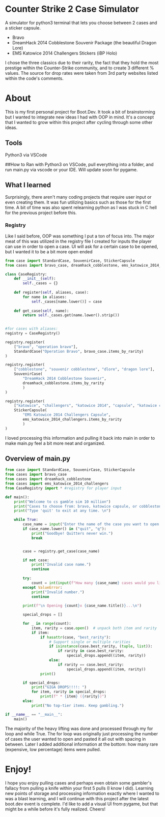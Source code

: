 # Counter Strike 2 Case Simulator
A simulator for python3 terminal that lets you choose between 2 cases and a sticker capsule.
 * Bravo
 * DreamHack 2014 Cobblestone Souvenir Package (the beautiful Dragon Lore)
 * EMS Katowice 2014 Challengers Stickers (iBP Holo)

I chose the three classics due to their rarity, the fact that they hold the most prestige within the Counter-Strike community, and to create 3 different % values. The source for drop rates were taken from 3rd party websites listed within the code's comments.


# About
This is my first personal project for Boot.Dev. It took a bit of brainstorming but I wanted to integrate new ideas I had with OOP in mind. It's a concept that I wanted to grow within this project after cycling through some other ideas.


## Tools
Python3 via VSCode

##How to
Ran with Python3 on VSCode, pull everything into a folder, and run main.py via vscode or your IDE. Will update soon for pygame.

## What I learned
Surprisingly, there aren't many coding projects that require user input or even creating them. It was fun utilizing basics such as those for the first time. A bit of time was also spent relearning python as I was stuck in C hell for the previous project before this.

### Registry
Like I said before, OOP was something I put a ton of focus into. The major meat of this was utilized in the registry file I created for inputs the player can use in order to open a case. UI will ask for a certain case to be opened, but I wanted it to be a bit more open ended
```py
from case import StandardCase, SouvenirCase, StickerCapsule
from cases import bravo_case, dreamhack_cobblestone, ems_katowice_2014_challengers

class CaseRegistry:
	def __init__(self):
    	self._cases = {}
    
	def register(self, aliases, case):
    	for name in aliases:
        	self._cases[name.lower()] = case
    
	def get_case(self, name):
    	return self._cases.get(name.lower().strip())
   

#for cases with aliases:
registry = CaseRegistry()

registry.register(
	["bravo", "operation bravo"],
	StandardCase("Operation Bravo", bravo_case.items_by_rarity)
)

registry.register(
	["cobblestone", "souvenir cobblestone", "dlore", "dragon lore"],
 	SouvenirCase(
     	"DreamHack 2014 Cobblestone Souvenir",
    	dreamhack_cobblestone.items_by_rarity
    	)
)

registry.register(
	["katowice", "challengers", "katowice 2014", "capsule", "katowice capsule"],
	StickerCapsule(
    	"EMS Katowice 2014 Challengers Capsule",
    	ems_katowice_2014_challengers.items_by_rarity
    	)
)
```
I loved processing this information and pulling it back into main in order to make main.py feel a bit more neat and organized.


## Overview of main.py
```py
from case import StandardCase, SouvenirCase, StickerCapsule
from cases import bravo_case
from cases import dreamhack_cobblestone
from cases import ems_katowice_2014_challengers
from CaseRegistry import * #registry for player input

def main():
	print("Welcome to cs gamble sim 10 million")
	print("Cases to choose from: bravo, katowice capsule, or cobblestone")
	print("Type 'quit' to exit at any time. \n")

	while True:
    	case_name = input("Enter the name of the case you want to open: ").strip()
    	if case_name.lower() in ("quit", "q"):
        	print("Goodbye! Quitters never win.")
        	break


    	case = registry.get_case(case_name)

    	if not case:
        	print("Invalid case name.")
        	continue
   	 
    	try:
        	count = int(input(f"How many {case_name} cases would you like to open? "))
    	except ValueError:
        	print("Invalid number.")
        	continue
   	 
    	print(f"\n Opening {count}x {case_name.title()}...\n")

    	special_drops = []

    	for _ in range(count):
        	item, rarity = case.open()  # unpack both item and rarity
        	if item:
            	if hasattr(case, "best_rarity"):
                	# Support single or multiple rarities
                	if isinstance(case.best_rarity, (tuple, list)):
                    	if rarity in case.best_rarity:
                        	special_drops.append((item, rarity))
                	else:
                    	if rarity == case.best_rarity:
                        	special_drops.append((item, rarity))
            	print()

    	if special_drops:
        	print("GIGA DROPS!!!!: ")
        	for item, rarity in special_drops:
            	print(f" * {item} ({rarity})")
    	else:
        	print("No top-tier items. Keep gambling.")

if __name__ == "__main__":
	main()
```

The majority of the heavy lifting was done and processed through my for loop and while True. The for loop was originally just processing the number of cases the user wanted to open and pasted it all out with spacing in between. Later I added additional information at the bottom: how many rare (expensive, low percentage) items were pulled.


# Enjoy!

I hope you enjoy pulling cases and perhaps even obtain some gambler's fallacy from pulling a knife within your first 5 pulls (I know I did). Learning new points of storage and processing information exactly where I wanted to was a blast learning, and I will continue with this project after the latest boot.dev event is complete. I'd like to add a visual UI from pygame, but that might be a while before it's fully realized. Cheers!



